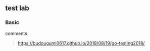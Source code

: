 ## test lab

### Basic 

<script async class="speakerdeck-embed" data-id="2aef7eced1ef42aaad056ee706413c17" data-ratio="1.77777777777778" src="//speakerdeck.com/assets/embed.js"></script>

comments

> https://budougumi0617.github.io/2018/08/19/go-testing2018/